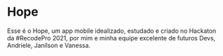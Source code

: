 # Hope
Esse é o Hope, um app mobile idealizado, estudado e criado no Hackaton da #RecodePro 2021, por mim e minha equipe excelente de futuros Devs, Andriele, Janílson e Vanessa.

